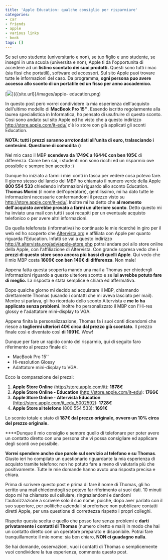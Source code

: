 ```yaml
---
title: 'Apple Education: qualche consiglio per risparmiare'
categories:
- car
- friends
- apple
- various links
- book
tags: []
---
```

Se sei uno studente (universitario e non), se tuo figlio e uno studente, se
insegni in una scuola (universita e non), Apple ti da l'opportunita di
accedere ad un **listino scontato dei suoi prodotti.** Questi sono tutti i mac
(sia fissi che portatili), software ed accessori. Sul sito Apple puoi trovare
tutte le informazioni del caso. Da programma, **ogni persona puo avere accesso
allo sconto di un portatile ed un fisso per anno accademico.**

[![]({{site.url}}/images/apple-education.png)]({{site.url}}/images/apple-
education.png)

  
In questo post però vorrei condividere la mia esperienza dell'acquisto
dell'ultimo modello di **MacBook Pro 15''**. Essendo iscritto regolarmente
alla laurea specialistica in Informatica, ho pensato di usufruire di questo
sconto. Cosi sono andato sul sito Apple ed ho visto che a questo indirizzo
<http://store.apple.com/it-edu/> c'è lo store con già applicati gli sconti
Education.

**NOTA: tutti i prezzi saranno arrotondati all'unita di euro, tralasciando i centesimi. Questione di comodita :)**

Nel mio caso il MBP **scendeva da 1749€ a 1644€ con ben 105€** di differenza.
Come ben sai, i studenti non sono ricchi ed un risparmio ove possibile e
sempre ben accetto :)

Dunque ho iniziato a farmi i miei conti in tasca per vedere cosa potevo fare.
Il giorno stesso del lancio del MBP ho chiamato il numero verde della Apple
**800 554 533** chiedendo informazioni riguardo allo sconto Education.
**Thomas Morini** (il nome dell'operatore), gentilissimo, mi ha dato tutte le
informazioni necessarie confermandomi il prezzo visto su
<http://store.apple.com/it-edu/>. Inoltre mi ha detto che **al momento
dell'acquisto avrebbe provato a farmi un ulteriore sconto**. Detto questo mi
ha inviato una mail con tutti i suoi recapiti per un eventuale acquisto
telefonico o per avere altri informazioni.

Da quella telefonata (informativa) ho continuato le mie ricerché in giro per
il web ed ho scoperto che [Altervista.org](http://altervista.org) e affiliata
con Apple per quanto riguarda l'Education. Infatti se vai a questo indirizzo
<http://it.altervista.org/adv/apple-store.php> potrai andare poi allo store
online della Apple, con l'affiliazione di Altervista. Con grande sopresa vedo
che **i prezzi di questo store sono ancora più bassi di quelli Apple**. Qui
vedo che il mio MBP costa **1609€ con ben 140€ di differenza**. Non male!

Appena fatta questa scoperta mando una mail a Thomas per chiedergli
informazioni riguardo a questo ulteriore sconto e se **lui avrebbe potuto fare
di meglio.** La risposta e stata semplice e chiara ed affermativa.

Dopo qualche giorno mi decido ad acquistare il MBP, chiamando direttamente
Thomas (usando i contatti che mi aveva lasciato per mail). Mentre si parlava,
gli ho ricordato dello sconto Altervista e **me lo ha applicato senza
problemi**. Inoltre ho personalizzato il MBP con l'Hi-res glossy e
l'adattatore mini-display to VGA.

Appena finita la personalizzazione, Thomas fa i suoi conti dicendomi che
riesce a **togliermi ulteriori 40€ circa dal prezzo già scontato**. Il prezzo
finale così e diventato così **di 1691€**. Wow!

Dunque per fare un rapido conto del risparmio, qui di seguito faro riferimento
al prezzo finale di:

  * MacBook Pro 15''
  * Hi-resolution Glossy
  * Adattatore mini-display to VGA.
  

  
Ecco la comparazione dei prezzi:

  1. **Apple Store Online** (<http://store.apple.com/it>): **1878€**
  2. **Apple Store Online - Education** (<http://store.apple.com/it-edu>): **1766€**
  3. **Apple Store Online - Altervista Education** (<http://store.apple.com/it_edu_5002592>): **1728€**
  4. **Apple Store al telefono** (800 554 533): **1691€**
  

  
Lo sconto totale e stato di **187€ dal prezzo originale, ovvero un 10% circa
del prezzo originale.**

****Dunque il mio consiglio e sempre quello di telefonare per poter avere un contatto diretto con una persona che vi possa consigliare ed applicare degli sconti ove possibile.

**Vorrei spendere anche due parole sul servizio al telefono e su Thomas**. Giusto ieri ho compilato un questionario riguardante la mia esperienza di acquisto tramite telefono: non ho potuto fare a meno di valutarla più che positivamente. Tutte le mie domande hanno avuto una risposta precisa e chiara.

Prima di scrivere questo post e prima di fare il nome di Thomas, gli ho
scritto una mail chiedendogli se potevo far riferimento ai suoi dati. 10
minuti dopo mi ha chiamato sul cellulare, ringraziandomi e dandomi
l'autorizzazione a scrivere solo il suo nome, poiché, dopo aver parlato con il
suo superiore, per politiche aziendali si preferisce non pubblicare contatti
diretti Apple, per una questione di correttezza rispetto i propri colleghi.

Rispetto questa scelta e quello che posso fare senza problemi e **darti
privatamente i contatti di Thomas** (numero diretto e mail) in modo che hai un
contatto diretto con un operatore preparato e disponibile. Potrai fare
tranquillamente il mio nome: sia ben chiaro, **NON ci guadagno nulla**.

Se hai domande, osservazioni, vuoi i contatti di Thomas o semplicemente vuoi
condividere la tua esperienza, commenta questo post.

